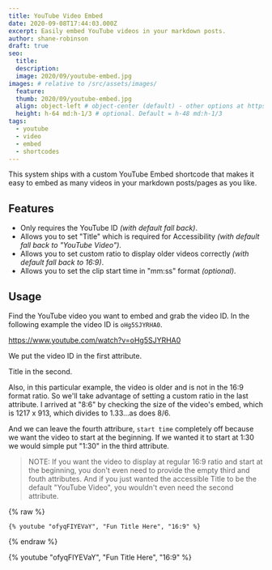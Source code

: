 ```yaml
---
title: YouTube Video Embed
date: 2020-09-08T17:44:03.000Z
excerpt: Easily embed YouTube videos in your markdown posts.
author: shane-robinson
draft: true
seo:
  title:
  description:
  image: 2020/09/youtube-embed.jpg
images: # relative to /src/assets/images/
  feature:
  thumb: 2020/09/youtube-embed.jpg
  align: object-left # object-center (default) - other options at https://tailwindcss.com/docs/object-position
  height: h-64 md:h-1/3 # optional. Default = h-48 md:h-1/3
tags:
  - youtube
  - video
  - embed
  - shortcodes
---
```


This system ships with a custom YouTube Embed shortcode that makes it easy to embed as many videos in your markdown posts/pages as you like.

## Features

- Only requires the YouTube ID _(with default fall back)_.
- Allows you to set "Title" which is required for Accessibility _(with default fall back to "YouTube Video")_.
- Allows you to set custom ratio to display older videos correctly _(with default fall back to 16:9)_.
- Allows you to set the clip start time in "mm:ss" format _(optional)_.

## Usage

Find the YouTube video you want to embed and grab the video ID. In the following example the video ID is `oHg5SJYRHA0`.

https://www.youtube.com/watch?v=oHg5SJYRHA0

We put the video ID in the first attribute.

Title in the second.

Also, in this particular example, the video is older and is not in the 16:9 format ratio. So we'll take advantage of setting a custom ratio in the last attribute. I arrived at "8:6" by checking the size of the video's embed, which is 1217 x 913, which divides to 1.33...as does 8/6.

And we can leave the fourth attribure, `start time` completely off because we want the video to start at the beginning. If we wanted it to start at 1:30 we would simple put "1:30" in the third attribute.

> NOTE: If you want the video to display at regular 16:9 ratio and start at the beginning, you don't even need to provide the empty third and fouth attributes. And if you just wanted the accessible Title to be the default "YouTube Video", you wouldn't even need the second attribute.

{% raw %}

```liquid
{% youtube "ofyqFIYEVaY", "Fun Title Here", "16:9" %}
```

{% endraw %}

{% youtube "ofyqFIYEVaY", "Fun Title Here", "16:9" %}
